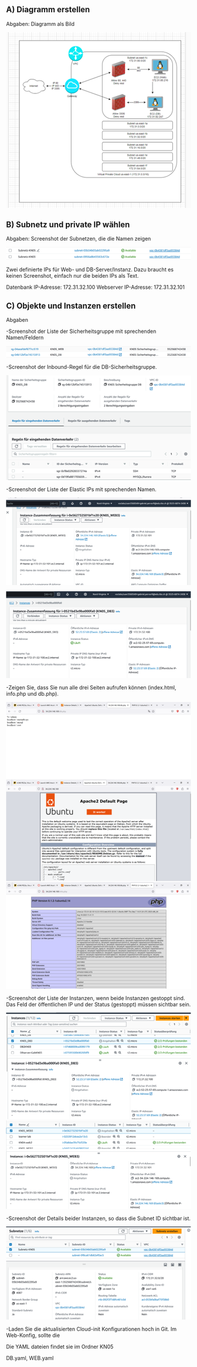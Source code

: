 ## A) Diagramm erstellen

Abgaben:
Diagramm als Bild

![Alt text](KN05_Diagramm.png)

## B) Subnetz und private IP wählen

Abgaben:
Screenshot der Subnetzen, die die Namen zeigen

![Alt text](image.png)

Zwei definierte IPs für Web- und DB-Server/Instanz. Dazu braucht es keinen Screenshot,
einfach nur die beiden IPs als Text.

Datenbank IP-Adresse: 172.31.32.100
Webserver IP-Adresse: 172.31.32.101
## C) Objekte und Instanzen erstellen

Abgaben

-Screenshot der Liste der Sicherheitsgruppe mit sprechenden Namen/Feldern

![Alt text](image-1.png)

-Screenshot der Inbound-Regel für die DB-Sicherheitsgruppe.

![Alt text](image-2.png)

-Screenshot der Liste der Elastic IPs mit sprechenden Namen.

![Alt text](<Elastic IP_web.png>)

![Alt text](Elastic_db.png)

-Zeigen Sie, dass Sie nun alle drei Seiten aufrufen können (index.html, info.php und db.php).

![Alt text](admin.png)
![Alt text](apache.png)
![Alt text](phpVersion.png)

-Screenshot der Liste der Instanzen, wenn beide Instanzen gestoppt sind. Das Feld der
öffentlichen IP und der Status (gestoppt) müssen sichtbar sein.

![Alt text](Angehalten_DB.png)
![Alt text](angehalten_WEB.png)

-Screenshot der Details beider Instanzen, so dass die Subnet ID sichtbar ist.

![Alt text](Subnetz_AUfgabeC.png)

-Laden Sie die aktualisierten Cloud-init Konfigurationen hoch in Git. Im Web-Konfig, sollte die

Die YAML dateien findet sie im Ordner KN05

DB.yaml,
WEB.yaml



